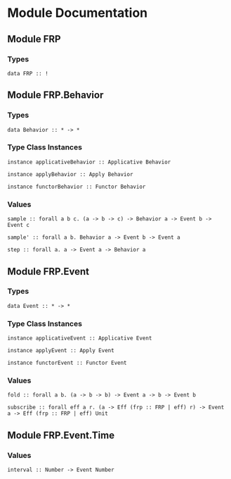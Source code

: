 # Module Documentation

## Module FRP

### Types

    data FRP :: !


## Module FRP.Behavior

### Types

    data Behavior :: * -> *


### Type Class Instances

    instance applicativeBehavior :: Applicative Behavior

    instance applyBehavior :: Apply Behavior

    instance functorBehavior :: Functor Behavior


### Values

    sample :: forall a b c. (a -> b -> c) -> Behavior a -> Event b -> Event c

    sample' :: forall a b. Behavior a -> Event b -> Event a

    step :: forall a. a -> Event a -> Behavior a


## Module FRP.Event

### Types

    data Event :: * -> *


### Type Class Instances

    instance applicativeEvent :: Applicative Event

    instance applyEvent :: Apply Event

    instance functorEvent :: Functor Event


### Values

    fold :: forall a b. (a -> b -> b) -> Event a -> b -> Event b

    subscribe :: forall eff a r. (a -> Eff (frp :: FRP | eff) r) -> Event a -> Eff (frp :: FRP | eff) Unit


## Module FRP.Event.Time

### Values

    interval :: Number -> Event Number